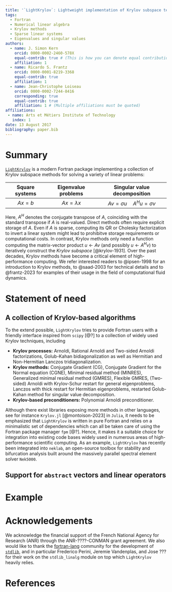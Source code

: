 ```yaml
---
title: '`LightKrylov`: Lightweight implementation of Krylov subspace techniques in modern Fortran'
tags:
  - Fortran
  - Numerical linear algebra
  - Krylov methods
  - Sparse linear systems
  - Eigenvalues and singular values
authors:
  - name: J. Simon Kern
    orcid: 0000-0002-2460-578X
    equal-contrib: true # (This is how you can denote equal contributions between multiple authors)
    affiliation: 1
  - name: Ricardo S. Frantz
    orcid: 0000-0001-8219-3368
    equal-contrib: true
    affiliation: 1
  - name: Jean-Christophe Loiseau
    orcid: 0000-0002-7244-8416
    corresponding: true
    equal-contrib: true
    affiliation: 1 # (Multiple affiliations must be quoted)
affiliations:
 - name: Arts et Métiers Institute of Technology
   index: 1
date: 13 August 2017
bibliography: paper.bib
---
```


# Summary

[`LightKrylov`](https://github.com/nekStab/LightKrylov) is a modern Fortran package implementing a collection of Krylov subspace methods for solving a variety of linear problems:

| Square systems   | Eigenvalue problems | Singular value decomposition           |
| :--------------: | :-----------------: | :------------------------------------: |
| $Ax = b$         | $Ax = \lambda x$    | $Av = \sigma u \quad A^H u = \sigma v$ |

Here, $A^H$ denotes the conjugate transpose of $A$, coinciding with the standard transpose if $A$ is real-valued.
Direct methods often require explicit storage of $A$.
Even if $A$ is sparse, computing its QR or Cholesky factorization to invert a linear system might lead to prohibitve storage requirements or computational costs.
In contrast, Krylov methods only need a function computing the matrix-vector product $u \leftarrow Av$ (and possibly $u \leftarrow A^H v$) to iteratively construct the *Krylov subspace* [@krylov-1931].
Over the past decades, Krylov methods have become a critical element of high-performance computing.
We refer interested readers to @ipsen-1998 for an introduction to Krylov methods, to @saad-2003 for technical details and to @frantz-2023 for examples of their usage in the field of computational fluid dynamics.

# Statement of need

## A collection of Krylov-based algorithms

To the extend possible, `LightKrylov` tries to provide Fortran users with a friendly interface inspired from `scipy` [@?] to a collection of widely used Krylov techniques, including

- **Krylov processes:** Arnoldi, Rational Arnoldi and Two-sided Arnoldi factorizations, Golub-Kahan bidiagonalization as well as Hermitian and Non-Hermitian Lanczos tridiagonalization.
- **Krylov methods:** Conjugate Gradient (CG), Conjugate Gradient for the Normal equation (CGNE), Minimal residual method (MINRES), Generalized minimal residual method (GMRES), Flexible GMRES, (Two-sided) Arnoldi with Krylov-Schur restart for general eigenproblems, Lanczos with thick restart for Hermitian eigenproblems, restarted Golub-Kahan method for singular value decomposition.
- **Krylov-based preconditioners:** Polynomial Arnoldi preconditioner.

Although there exist libraries exposing more methods in other languages, see for instance `Krylov.jl` [@montoison-2023] in `Julia`, it needs to be emphasized that `LightKrylov` is written in pure Fortran and relies on a minimalistic set of dependencies which can all be taken care of using the Fortran package manager `fpm` [@?].
Hence, it makes it a suitable choice for integration into existing code bases widely used in numerous areas of high-performance scientific computing.
As an example, `LightKrylov` has recently been integrated into `neklab`, an open-source toolbox for stability and bifurcation analysis built around the massively parallel spectral element solver `Nek5000`.

## Support for `abstract` vectors and linear operators

# Example

<!-- # Citations -->
<!---->
<!-- Citations to entries in paper.bib should be in -->
<!-- [rMarkdown](http://rmarkdown.rstudio.com/authoring_bibliographies_and_citations.html) -->
<!-- format. -->
<!---->
<!-- If you want to cite a software repository URL (e.g. something on GitHub without a preferred -->
<!-- citation) then you can do it with the example BibTeX entry below for @fidgit. -->
<!---->
<!-- For a quick reference, the following citation commands can be used: -->
<!-- - `@author:2001`  ->  "Author et al. (2001)" -->
<!-- - `[@author:2001]` -> "(Author et al., 2001)" -->
<!-- - `[@author1:2001; @author2:2001]` -> "(Author1 et al., 2001; Author2 et al., 2002)" -->
<!---->
<!-- # Figures -->
<!---->
<!-- Figures can be included like this: -->
<!-- ![Caption for example figure.\label{fig:example}](figure.png) -->
<!-- and referenced from text using \autoref{fig:example}. -->
<!---->
<!-- Figure sizes can be customized by adding an optional second parameter: -->
<!-- ![Caption for example figure.](figure.png){ width=20% } -->

# Acknowledgements

We acknowledge the financial support of the French National Agency for Research (ANR) through the ANR-????-CONMAN grant agreement. We also would like to thank the [fortran-lang](https://fortran-lang.org/) community for the development of [`stdlib`](https://stdlib.fortran-lang.org/), and in particular Frederico Perini, Jeremie Vandenplas, and Jose ??? for their work on the `stdlib_linalg` module on top which `LightKrylov` heavily relies.

# References
